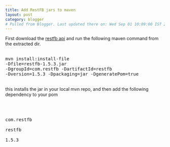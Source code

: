 ```yaml
---
title: Add RestFB jars to maven
layout: post
category: blogger
# Pulled from Blogger. Last updated there on: Wed Sep 01 10:09:00 IST 2010
---
```

First download the <a href="http://code.google.com/p/restfb/downloads/list">restfb api</a> and run the following maven command from the extracted dir. <br /><br /><pre class="brush: bash">mvn install:install-file -Dfile=restfb-1.5.3.jar <br />-DgroupId=com.restfb -DartifactId=restfb -Dversion=1.5.3 -Dpackaging=jar -DgeneratePom=true<br /></pre><br />this installs the jar in your local mvn repo, and then add the following dependency to your pom<br /><br /><pre class="brush: xml"><dependency><br />  <groupid>com.restfb</groupid><br />  <artifactid>restfb</artifactid><br />  <version>1.5.3</version><br /></dependency><br /></pre>
